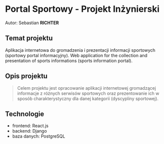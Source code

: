 # Portal Sportowy - Projekt Inżynierski
Autor: Sebastian **RICHTER**
## Temat projektu
Aplikacja internetowa do gromadzenia i prezentacji informacji sportowych (sportowy portal informacyjny).
Web application for the collection and presentation of sports informations (sports information portal).
## Opis projektu
> Celem projektu jest opracowanie aplikacji internetowej gromadzącej informacje z różnych serwisów sportowych oraz prezentowanie ich w sposób charakterystyczny dla danej 
kategorii (dyscypliny sportowej).
## Technologie
- frontend: React.js
- backend: Django
- baza danych: PostgreSQL


